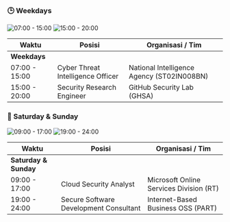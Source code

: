 

### 🕒 Weekdays
![07:00 - 15:00](https://img.shields.io/badge/07:00--15:00-Intelligence_Agency_ST02IN008BN-blue?style=for-the-badge&logo=intel)
![15:00 - 20:00](https://img.shields.io/badge/15:00--20:00-GitHub_Security_Lab-orange?style=for-the-badge&logo=github)

| Waktu             | Posisi                                                                          | Organisasi / Tim                          |
|-------------------|----------------------------------------------------------------------------------|-------------------------------------------|
| **Weekdays** |                                                                                  |                                           |
| 07:00 - 15:00     | Cyber Threat Intelligence Officer                                               | National Intelligence Agency (ST02IN008BN)|
| 15:00 - 20:00     | Security Research Engineer                                                      | GitHub Security Lab (GHSA)                |

### 📆 Saturday & Sunday
![09:00 - 17:00](https://img.shields.io/badge/09:00--17:00-Microsoft_Security_RT-success?style=for-the-badge&logo=microsoft)
![19:00 - 24:00](https://img.shields.io/badge/19:00--24:00-IBB--OSS_Secure_Dev-yellow?style=for-the-badge&logo=internetexplorer)

| Waktu             | Posisi                                                                          | Organisasi / Tim                          |
|-------------------|----------------------------------------------------------------------------------|-------------------------------------------|
| **Saturday & Sunday** |                                                                                  |                                           |
| 09:00 - 17:00     | Cloud Security Analyst                                                           | Microsoft Online Services Division (RT)   |
| 19:00 - 24:00     | Secure Software Development Consultant                                           | Internet-Based Business OSS (PART)        |
